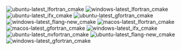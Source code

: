  ![ubuntu-latest_lfortran_cmake](https://img.shields.io/badge/ubuntu--latest_lfortran_cmake-failing-red) ![windows-latest_lfortran_cmake](https://img.shields.io/badge/windows--latest_lfortran_cmake-failing-red) ![ubuntu-latest_ifx_cmake](https://img.shields.io/badge/ubuntu--latest_ifx_cmake-failing-red) ![ubuntu-latest_gfortran_cmake](https://img.shields.io/badge/ubuntu--latest_gfortran_cmake-failing-red) ![windows-latest_flang-new_cmake](https://img.shields.io/badge/windows--latest_flang--new_cmake-failing-red) ![macos-latest_lfortran_cmake](https://img.shields.io/badge/macos--latest_lfortran_cmake-failing-red) ![macos-latest_gfortran_cmake](https://img.shields.io/badge/macos--latest_gfortran_cmake-failing-red) ![windows-latest_ifx_cmake](https://img.shields.io/badge/windows--latest_ifx_cmake-failing-red) ![ubuntu-latest_nvfortran_cmake](https://img.shields.io/badge/ubuntu--latest_nvfortran_cmake-failing-red) ![ubuntu-latest_flang-new_cmake](https://img.shields.io/badge/ubuntu--latest_flang--new_cmake-failing-red) ![windows-latest_gfortran_cmake](https://img.shields.io/badge/windows--latest_gfortran_cmake-failing-red)

